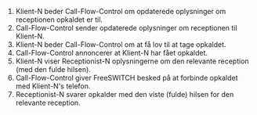 1. Klient-N beder Call-Flow-Control om opdaterede oplysninger om receptionen opkaldet er til.
1. Call-Flow-Control sender opdaterede oplysninger om receptionen til Klient-N.
1. Klient-N beder Call-Flow-Control om at få lov til at tage opkaldet.
1. Call-Flow-Control annoncerer at Klient-N har fået opkaldet.
1. Klient-N viser Receptionist-N oplysningerne om den relevante reception (med den fulde hilsen).
1. Call-Flow-Control giver FreeSWITCH besked på at forbinde opkaldet med Klient-N's telefon.
1. Receptionist-N svarer opkalder med den viste (fulde) hilsen for den relevante reception.

